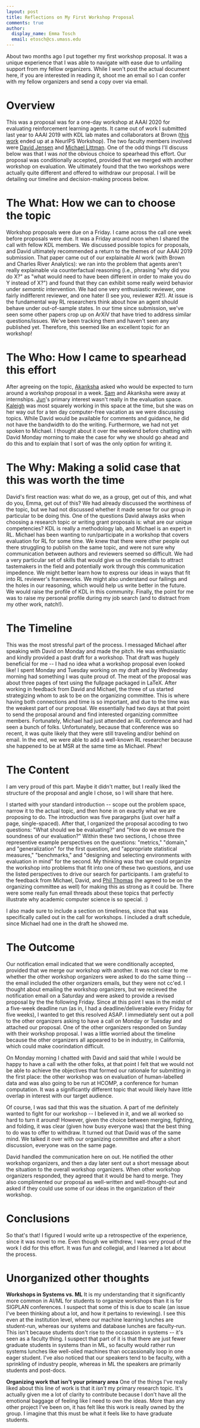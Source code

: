 ```yaml
---
layout: post
title: Reflections on My First Workshop Proposal
comments: true
author:
  display_name: Emma Tosch
  email: etosch@cs.umass.edu
---
```


About two months ago I put together my first workshop proposal. It was a unique experience that I was able to navigate with ease due to unfailing support from my fellow organizers. While I won't post the actual document here, if you are interested in reading it, shoot me an email so I can confer with my fellow organizers and send a copy over via email.

<!--summary-->

# Overview

This was a proposal was for a one-day workshop at AAAI 2020 for evaluating reinforcement learning agents. It came out of work I submitted last year to AAAI 2019 with KDL lab mates and collaborators at Brown ([this work](https://arxiv.org/pdf/1812.02868.pdf) ended up at a NeurIPS Workshop). The two faculty members involved were [David Jensen](http://cs.umass.edu/~jensen) and [Michael Littman](http://cs.brown.edu/~mlittman). One of the odd things I'll discuss below was that I was *not* the obvious choice to spearhead this effort. Our proposal was conditionally accepted, provided that we merged with another workshop on evaluation. We ultimately found that the two workshops were actually quite different and offered to withdraw our proposal. I will be detailing our timeline and decision-making process below.


# The What: How we can to choose the topic

Workshop proposals were due on a Friday. I came across the call one week before proposals were due. It was a Friday around noon when I shared the call with fellow KDL members. We discussed possible topics for proposals, and David ultimately recommended a return to the themes of our AAAI 2019 submission. That paper came out of our explainable AI work (with Brown and Charles River Analytics): we ran into the problem that agents aren't really explainable via counterfactual reasoning (i.e., phrasing "why did you do X?" as "what would need to have been different in order to make you do Y instead of X?") and found that they can exhibit some really weird behavior under *semantic* intervention. We had one very enthusiastic reviewer, one fairly indifferent reviewer, and one hater (I see you, reviewer #2!). At issue is the fundamental way RL researchers think about how an agent should behave under out-of-sample states. In our time since submission, we've seen some other papers crop up on ArXiV that have tried to address similar questions/issues. We've been tracking them and haven't seen any published yet. Therefore, this seemed like an excellent topic for an workshop!

# The Who: How I came to spearhead this effort

After agreeing on the topic, [Akanksha](https://akanksha95.github.io/) asked who would be expected to turn around a workshop proposal in a week. [Sam](https://samwitty.github.io/) and Akanksha were away at internships. [Jun](https://junkilee.github.io/)'s primary interest wasn't really in the evaluation space. [Kaleigh](http://cs.umass.edu/~kclary) was most squarely working in this space at the time, but she was on her way out for a ten day computer-free vacation as we were discussing topics. While David would be available for comments and guidance, he did not have the bandwidth to do the writing. Furthermore, we had not yet spoken to Michael. I thought about it over the weekend before chatting with David Monday morning to make the case for why we should go ahead and do this and to explain that I sort of was the only option for writing it.

# The Why: Making a solid case that this was worth the time

David's first reaction was: what do we, as a group, get out of this, and what do you, Emma, get out of this? We had already discussed the worthiness of the topic, but we had not discussed whether it made sense for our group in particular to be doing this. One of the questions David always asks when choosing a research topic or writing grant proposals is: what are our unique competencies? KDL is really a methodology lab, and Michael is an expert in RL. Michael has been wanting to run/participate in a workshop that covers evaluation for RL for some time. We knew that there were other people out there struggling to publish on the same topic, and were not sure why communication between authors and reviewers seemed so difficult. We had a very particular set of skills that would give us the credentials to attract tastemakers in the field and potentially work through this communication impedence. We might better learn how to express our ideas in ways that fit into RL reviewer's frameworks. We might also understand our failings and the holes in our reasoning, which would help us write better in the future. We would raise the profile of KDL in this community. Finally, the point for me was to raise my personal profile during my job search (and to distract from my other work, natch!).

# The Timeline

This was the most stressful part of the process. I messaged Michael after speaking with David on Monday and made the pitch. He was enthusiastic and kindly provided a past draft for a workshop. That draft was hugely beneficial for me  -- I had no idea what a workshop proposal even looked like! I spent Monday and Tuesday working on my draft and by Wednesday morning had something I was quite proud of. The meat of the proposal was about three pages of text using the fullpage packaged in LaTeX. After working in feedback from David and Michael, the three of us started strategizing whom to ask to be on the organizing committee. This is where having both connections and time is so important, and due to the time was the weakest part of our proposal. We essentially had two days at that point to send the proposal around and find interested organizing committee members. Fortunately, Michael had just attended an RL conference and had seen a bunch of folks. Unfortunately, because that conference was so recent, it was quite likely that they were still traveling and/or behind on email. In the end, we were able to add a well-known RL researcher because she happened to be at MSR at the same time as Michael. Phew!

# The Content

I am very proud of this part. Maybe it didn't matter, but I really liked the structure of the proposal and angle I chose, so I will share that here.

I started with your standard introduction -- scope out the problem space, narrow it to the actual topic, and then hone in on exactly what we are proposing to do. The introduction was five paragarphs (just over half a page, single-spaced). After that, I organized the proposal accoding to two questions: "What should we be evaluating?" and "How do we ensure the soundness of our evaluation?" Within these two sections, I chose three representive example perspectives on the questions: "metrics," "domain," and "generalization" for the first question, and "appropriate statistical measures," "benchmarks," and "designing and selecting environments with evaluation in mind" for the second. My thinking was that we could organize the workshop into problems that fit into one of these two questions, and use the listed perspectives to drive our search for participants. I am grateful to the feedback from Michael, David, and [Phil Thomas](http://cs.umass.edu/~pthomas) (he agreed to be on the organizing committee as well) for making this as strong as it could be. There were some really fun email threads about these topics that perfectly illustrate why academic computer science is so special. :)

I also made sure to include a section on timeliness, since that was specifically called out in the call for workshops. I included a draft schedule, since Michael had one in the draft he showed me.


# The Outcome

Our notification email indicated that we were conditionally accepted, provided that we merge our workshop with another. It was not clear to me whether the other workshop organizers were asked to do the same thing -- the email included the other organizers emails, but they were not cc'ed. I thought about emailing the workshop organizers, but we recieved the notification email on a Saturday and were asked to provide a revised proposal by the the following Friday. Since at this point I was in the midst of a five-week deadline run (as in, I had a deadline/deliverable every Friday for five weeks), I wanted to get this resolved ASAP. I immediately sent out a poll to the other organizers asking to have a call on Monday or Tuesday and attached our proposal. One of the other organizers responded on Sunday with their workshop proposal. I was a little worried about the timeline because the other organizers all appeared to be in industry, in California, which could make coorindation difficult.

On Monday morning I chatted with David and said that while I would be happy to have a call with the other folks, at that point I felt that we would not be able to achieve the objectives that formed our rationale for submitting in the first place: the other workshop was on evaluation of human-labelled data and was also going to be run at HCOMP, a conference for human computation. It was a significantly different topic that would likely have little overlap in interest with our target audience.

Of course, I was sad that this was the situation. A part of me definitely wanted to fight for our workshop -- I believed in it, and we all worked so hard to turn it around! However, given the choice between merging, fighting, and folding, it was clear (given how busy everyone was) that the best thing to do was to offer to withdraw. It turned out that David was of the same mind. We talked it over with our organizing committee and after a short discussion, everyone was on the same page.

David handled the communication here on out. He notified the other workshop organizers, and then a day later sent out a short message about the situation to the overall workshop organizers. When other workshop organizers responded, they agreed that it would be hard to merge. They also complimented our proposal as well-written and well-thought-out and asked if they could use some of our ideas in the organization of their workshop.


# Conclusions

So that's that! I figured I would write up a retrospective of the experience, since it was novel to me. Even though we withdrew, I was very proud of the work I did for this effort. It was fun and collegial, and I learned a lot about the process.


# Unorganized other thoughts


__Workshops in Systems vs. ML__ It is my understanding that it significantly more common in AI/ML for students to organize workshops than it is for SIGPLAN conferences. I suspect that some of this is due to scale (an issue I've been thinking about a lot, and how it pertains to reviewing). I see this even at the institution level, where our machine learning lunches are student-run, whereas our systems and database lunches are faculty-run. This isn't because students don't rise to the occassion in systems -- it's seen as a faculty thing. I suspect that part of it is that there are just fewer graduate students in systems than in ML, so faculty would rather run systems lunches like well-oiled machines than occassionally loop in one eager student. I've also noticed that our speakers tend to be faculty, with a sprinkling of industry people, whereas in ML the speakers are primarily students and post-docs.

__Organizing work that isn't your primary area__ One of the things I've really liked about this line of work is that it *isn't* my primary research topic. It's actually given me a lot of clarity to contribute because I don't have all the emotional baggage of feeling like I need to own the ideas. More than any other project I've been on, it has felt like this work is really owned by the group. I imagine that this must be what it feels like to have graduate students.
